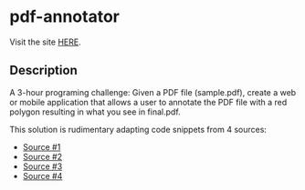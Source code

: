 # pdf-annotator
Visit the site [HERE](https://markkhoo.github.io/pdf-annotator/).

## Description
A 3-hour programing challenge: Given a PDF file (sample.pdf), create a web or mobile application that allows a user to annotate the PDF file with a red polygon resulting in what you see in final.pdf.

This solution is rudimentary adapting code snippets from 4 sources:
* [Source #1](https://stackoverflow.com/questions/22048395/how-to-open-a-local-pdf-in-pdfjs-using-file-input)
* [Source #2](https://stackoverflow.com/questions/58590845/draw-rectangle-in-canvas-with-loaded-pdf-file-using-pdf-js)
* [Source #3](http://jsfiddle.net/bfka8cdh/)
* [Source #4](https://stackoverflow.com/questions/23681325/convert-canvas-to-pdf)
